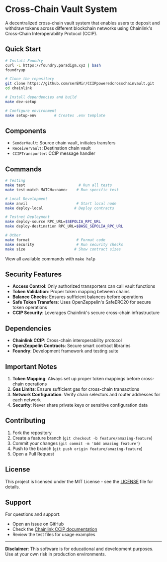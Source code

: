 # Cross-Chain Vault System

A decentralized cross-chain vault system that enables users to deposit and withdraw tokens across different blockchain networks using Chainlink's Cross-Chain Interoperability Protocol (CCIP).

## Quick Start

```bash
# Install Foundry
curl -L https://foundry.paradigm.xyz | bash
foundryup

# Clone the repository
git clone https://github.com/serEMir/CCIPpoweredcrosschainvault.git
cd chainlink

# Install dependencies and build
make dev-setup

# Configure environment
make setup-env        # Creates .env template
```

## Components

- `SenderVault`: Source chain vault, initiates transfers
- `ReceiverVault`: Destination chain vault
- `CCIPTransporter`: CCIP message handler

## Commands

```bash
# Testing
make test                        # Run all tests
make test-match MATCH=<name>    # Run specific test

# Local Development
make anvil                      # Start local node
make deploy-local              # Deploy contracts

# Testnet Deployment
make deploy-source RPC_URL=$SEPOLIA_RPC_URL
make deploy-destination RPC_URL=$BASE_SEPOLIA_RPC_URL

# Other
make format                     # Format code
make security                   # Run security checks
make size                      # Show contract sizes
```

View all available commands with `make help`

## Security Features

- **Access Control**: Only authorized transporters can call vault functions
- **Token Validation**: Proper token mapping between chains
- **Balance Checks**: Ensures sufficient balances before operations
- **Safe Token Transfers**: Uses OpenZeppelin's SafeERC20 for secure token operations
- **CCIP Security**: Leverages Chainlink's secure cross-chain infrastructure

## Dependencies

- **Chainlink CCIP**: Cross-chain interoperability protocol
- **OpenZeppelin Contracts**: Secure smart contract libraries
- **Foundry**: Development framework and testing suite

## Important Notes

1. **Token Mapping**: Always set up proper token mappings before cross-chain operations
2. **Gas Limits**: Ensure sufficient gas for cross-chain transactions
3. **Network Configuration**: Verify chain selectors and router addresses for each network
4. **Security**: Never share private keys or sensitive configuration data

## Contributing

1. Fork the repository
2. Create a feature branch (`git checkout -b feature/amazing-feature`)
3. Commit your changes (`git commit -m 'Add amazing feature'`)
4. Push to the branch (`git push origin feature/amazing-feature`)
5. Open a Pull Request

## License

This project is licensed under the MIT License - see the [LICENSE](LICENSE) file for details.

## Support

For questions and support:

- Open an issue on GitHub
- Check the [Chainlink CCIP documentation](https://docs.chain.link/ccip)
- Review the test files for usage examples

---

**Disclaimer**: This software is for educational and development purposes. Use at your own risk in production environments.
